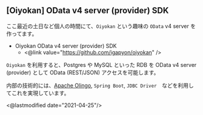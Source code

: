 ## [Oiyokan] OData v4 server (provider) SDK

ここ最近の土日など個人の時間にて、`Oiyokan` という趣味の `OData` v4 server を作ってます。

- Oiyokan OData v4 server (provider) SDK
    - <@link value="https://github.com/igapyon/oiyokan" />

`Oiyokan` を利用すると、Postgres や MySQL といった RDB を OData v4 server (provider) として OData (REST/JSON) アクセスを可能します。

内部の技術的には、[Apache Olingo](https://olingo.apache.org/doc/odata4/), `Spring Boot`, `JDBC Driver`　などを利用してこれを実現しています。

<@lastmodified date="2021-04-25"/>
